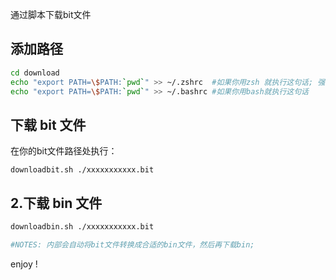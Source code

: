 
通过脚本下载bit文件

## 添加路径

```bash
cd download
echo "export PATH=\$PATH:`pwd`" >> ~/.zshrc  #如果你用zsh 就执行这句话; 强推使用ohmyzsh ! YYDS
echo "export PATH=\$PATH:`pwd`" >> ~/.bashrc #如果你用bash就执行这句话
```



## 下载 bit 文件

在你的bit文件路径处执行：

```
downloadbit.sh ./xxxxxxxxxxx.bit
```


## 2.下载 bin 文件

```bash
downloadbin.sh ./xxxxxxxxxxx.bit

#NOTES: 内部会自动将bit文件转换成合适的bin文件，然后再下载bin;
```


enjoy !

